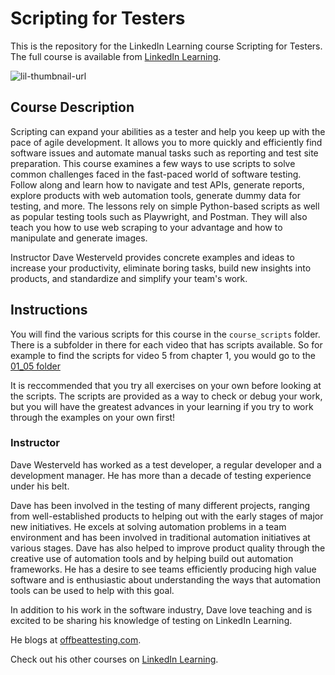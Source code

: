 # Scripting for Testers
This is the repository for the LinkedIn Learning course Scripting for Testers. The full course is available from [LinkedIn Learning][lil-course-url].

![lil-thumbnail-url]

## Course Description

Scripting can expand your abilities as a tester and help you keep up with the pace of agile development. It allows you to more quickly and efficiently find software issues and automate manual tasks such as reporting and test site preparation. This course examines a few ways to use scripts to solve common challenges faced in the fast-paced world of software testing. Follow along and learn how to navigate and test APIs, generate reports, explore products with web automation tools, generate dummy data for testing, and more. The lessons rely on simple Python-based scripts as well as popular testing tools such as Playwright, and Postman. They will also teach you how to use web scraping to your advantage and how to manipulate and generate images. 

Instructor Dave Westerveld provides concrete examples and ideas to increase your productivity, eliminate boring tasks, build new insights into products, and standardize and simplify your team's work.


## Instructions
You will find the various scripts for this course in the `course_scripts` folder. There is a subfolder in there for each video that has scripts available. So for example to find the scripts for video 5 from chapter 1, you would go to the [01_05 folder](./course_scripts/01_05)

It is reccommended that you try all exercises on your own before looking at the scripts. The scripts are provided as a way to check or debug your work, but you will have the greatest advances in your learning if you try to work through the examples on your own first!

### Instructor

Dave Westerveld has worked as a test developer, a regular developer and a development manager. He has more than a decade of testing experience under his belt.

Dave has been involved in the testing of many different projects, ranging from well-established products to helping out with the early stages of major new initiatives. He excels at solving automation problems in a team environment and has been involved in traditional automation initiatives at various stages. Dave has also helped to improve product quality through the creative use of automation tools and by helping build out automation frameworks. He has a desire to see teams efficiently producing high value software and is enthusiastic about understanding the ways that automation tools can be used to help with this goal.

In addition to his work in the software industry, Dave love teaching and is excited to be sharing his knowledge of testing on LinkedIn Learning.

He blogs at [offbeattesting.com](https://offbeattesting.com/).
                            

Check out his other courses on [LinkedIn Learning](https://www.linkedin.com/learning/instructors/dave-westerveld?u=104).


[0]: # (Replace these placeholder URLs with actual course URLs)

[lil-course-url]: https://www.linkedin.com/learning/scripting-for-testers-27988375/
[lil-thumbnail-url]: https://media.licdn.com/dms/image/v2/D4E0DAQGzB4SKkFobQQ/learning-public-crop_675_1200/B4EZX9YJN8HMAY-/0/1743712720514?e=2147483647&v=beta&t=QKAp9V7kzMS-jUXiH9QFgPP-LdE5auZ2AcLagNO5pDg

